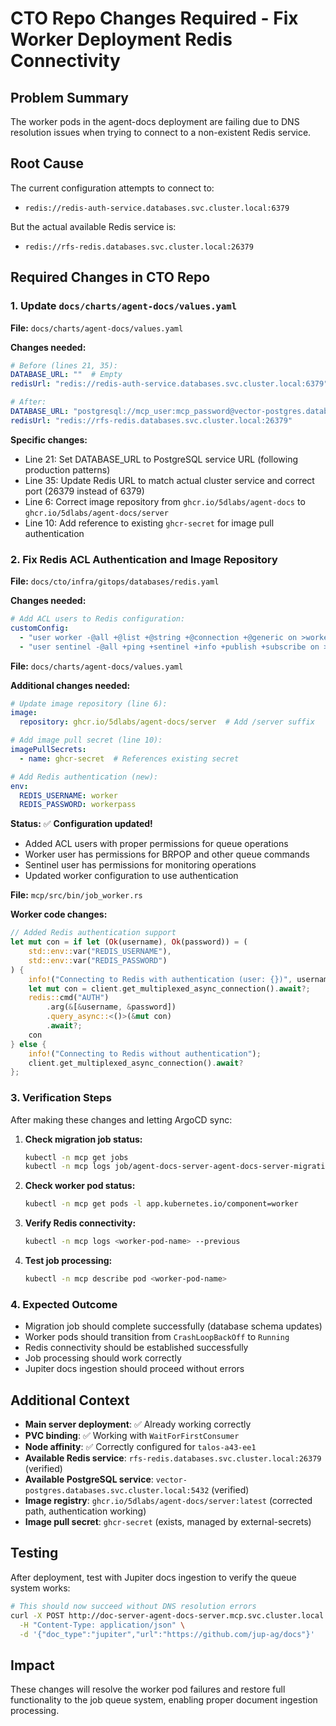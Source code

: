 # CTO Repo Changes Required - Fix Worker Deployment Redis Connectivity

## Problem Summary
The worker pods in the agent-docs deployment are failing due to DNS resolution issues when trying to connect to a non-existent Redis service.

## Root Cause
The current configuration attempts to connect to:
- `redis://redis-auth-service.databases.svc.cluster.local:6379`

But the actual available Redis service is:
- `redis://rfs-redis.databases.svc.cluster.local:26379`

## Required Changes in CTO Repo

### 1. Update `docs/charts/agent-docs/values.yaml`

**File:** `docs/charts/agent-docs/values.yaml`

**Changes needed:**
```yaml
# Before (lines 21, 35):
DATABASE_URL: ""  # Empty
redisUrl: "redis://redis-auth-service.databases.svc.cluster.local:6379"

# After:
DATABASE_URL: "postgresql://mcp_user:mcp_password@vector-postgres.databases.svc.cluster.local:5432/agent_team"
redisUrl: "redis://rfs-redis.databases.svc.cluster.local:26379"
```

**Specific changes:**
- Line 21: Set DATABASE_URL to PostgreSQL service URL (following production patterns)
- Line 35: Update Redis URL to match actual cluster service and correct port (26379 instead of 6379)
- Line 6: Correct image repository from `ghcr.io/5dlabs/agent-docs` to `ghcr.io/5dlabs/agent-docs/server`
- Line 10: Add reference to existing `ghcr-secret` for image pull authentication

### 2. Fix Redis ACL Authentication and Image Repository

**File:** `docs/cto/infra/gitops/databases/redis.yaml`

**Changes needed:**
```yaml
# Add ACL users to Redis configuration:
customConfig:
  - "user worker -@all +@list +@string +@connection +@generic on >workerpass"
  - "user sentinel -@all +ping +sentinel +info +publish +subscribe on >sentinelpass"
```

**File:** `docs/charts/agent-docs/values.yaml`

**Additional changes needed:**
```yaml
# Update image repository (line 6):
image:
  repository: ghcr.io/5dlabs/agent-docs/server  # Add /server suffix

# Add image pull secret (line 10):
imagePullSecrets:
  - name: ghcr-secret  # References existing secret

# Add Redis authentication (new):
env:
  REDIS_USERNAME: worker
  REDIS_PASSWORD: workerpass
```

**Status:** ✅ **Configuration updated!**
- Added ACL users with proper permissions for queue operations
- Worker user has permissions for BRPOP and other queue commands
- Sentinel user has permissions for monitoring operations
- Updated worker configuration to use authentication

**File:** `mcp/src/bin/job_worker.rs`

**Worker code changes:**
```rust
// Added Redis authentication support
let mut con = if let (Ok(username), Ok(password)) = (
    std::env::var("REDIS_USERNAME"),
    std::env::var("REDIS_PASSWORD")
) {
    info!("Connecting to Redis with authentication (user: {})", username);
    let mut con = client.get_multiplexed_async_connection().await?;
    redis::cmd("AUTH")
        .arg(&[&username, &password])
        .query_async::<()>(&mut con)
        .await?;
    con
} else {
    info!("Connecting to Redis without authentication");
    client.get_multiplexed_async_connection().await?
};
```

### 3. Verification Steps

After making these changes and letting ArgoCD sync:

1. **Check migration job status:**
   ```bash
   kubectl -n mcp get jobs
   kubectl -n mcp logs job/agent-docs-server-agent-docs-server-migrations
   ```

2. **Check worker pod status:**
   ```bash
   kubectl -n mcp get pods -l app.kubernetes.io/component=worker
   ```

3. **Verify Redis connectivity:**
   ```bash
   kubectl -n mcp logs <worker-pod-name> --previous
   ```

4. **Test job processing:**
   ```bash
   kubectl -n mcp describe pod <worker-pod-name>
   ```

### 4. Expected Outcome

- Migration job should complete successfully (database schema updates)
- Worker pods should transition from `CrashLoopBackOff` to `Running`
- Redis connectivity should be established successfully
- Job processing should work correctly
- Jupiter docs ingestion should proceed without errors

## Additional Context

- **Main server deployment**: ✅ Already working correctly
- **PVC binding**: ✅ Working with `WaitForFirstConsumer`
- **Node affinity**: ✅ Correctly configured for `talos-a43-ee1`
- **Available Redis service**: `rfs-redis.databases.svc.cluster.local:26379` (verified)
- **Available PostgreSQL service**: `vector-postgres.databases.svc.cluster.local:5432` (verified)
- **Image registry**: `ghcr.io/5dlabs/agent-docs/server:latest` (corrected path, authentication working)
- **Image pull secret**: `ghcr-secret` (exists, managed by external-secrets)

## Testing
After deployment, test with Jupiter docs ingestion to verify the queue system works:
```bash
# This should now succeed without DNS resolution errors
curl -X POST http://doc-server-agent-docs-server.mcp.svc.cluster.local:80/ingest \
  -H "Content-Type: application/json" \
  -d '{"doc_type":"jupiter","url":"https://github.com/jup-ag/docs"}'
```

## Impact
These changes will resolve the worker pod failures and restore full functionality to the job queue system, enabling proper document ingestion processing.
